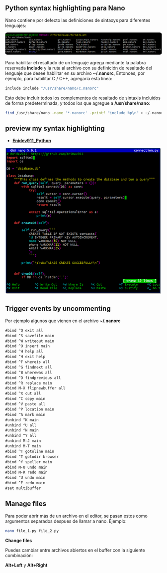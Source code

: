 ## Python syntax highlighting para Nano

Nano contiene por defecto las definiciones de sintaxys para diferentes lenguajes:  

<p align="center">
    <img src="assets/01.png">
</p>


Para habilitar el resaltado de un lenguaje agrega mediante la palabra reservada **include** y la ruta al archivo con su definición de resaltado del lenguaje que desee habilitar en su archivo **~/.nanorc**, Entonces, por ejemplo, para habilitar C / C++, agregaría esta línea: 

```bash
include include "/usr/share/nano/c.nanorc"
```

Esto debe incluir todos los complementos de resaltado de sintaxis incluidos de forma predeterminada, y todos los que agregue a **/usr/share/nano**:

```bash
find /usr/share/nano -name '*.nanorc' -printf "include %p\n" > ~/.nanorc
```

## preview my syntax highlighting

  
<ul><li>
<a title="./highlight/enidev911.python.nanorc" href="./highlight/enidev911.python.nanorc"><strong>Enidev911_Python</strong></a>  
</li></ul>
<p align="center">
    <img src="assets/02_python.png">
</p>


## Trigger events by uncommenting  

Por ejemplo algunos que vienen en el archivo **~/.nanorc**  

```txt
#bind ^Q exit all
#bind ^S savefile main
#bind ^W writeout main
#bind ^O insert main
#bind ^H help all
#bind ^H exit help
#bind ^F whereis all
#bind ^G findnext all
#bind ^B wherewas all
#bind ^D findprevious all
#bind ^R replace main
#bind M-X flipnewbuffer all
#bind ^X cut all
#bind ^C copy main
#bind ^V paste all
#bind ^P location main
#bind ^A mark main
#unbind ^K main
#unbind ^U all
#unbind ^N main
#unbind ^Y all
#unbind M-J main
#unbind M-T main
#bind ^T gotoline main
#bind ^T gotodir browser
#bind ^Y speller main
#bind M-U undo main
#bind M-R redo main
#bind ^U undo main
#bind ^E redo main
#set multibuffer
```

## Manage files  

Para poder abrir más de un archivo en el editor, se pasan estos como argumentos separados despues de llamar a nano. Ejemplo:  

```bash
nano file_1.py file_2.py
```

**Change files**  

Puedes cambiar entre archivos abiertos en el buffer con la siguiente combinación:  

**Alt+Left**  y **Alt+Right**


